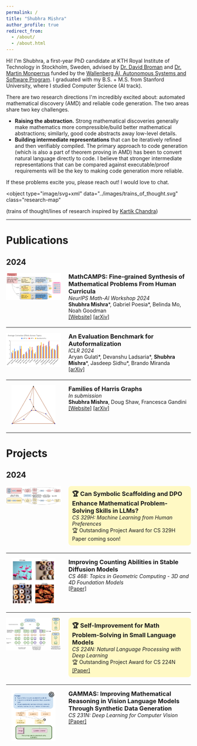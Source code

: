```yaml
---
permalink: /
title: "Shubhra Mishra"
author_profile: true
redirect_from: 
  - /about/
  - /about.html
---
```


Hi! I'm Shubhra, a first-year PhD candidate at KTH Royal Institute of Technology in Stockholm, Sweden, advised by [Dr. David Broman](https://people.kth.se/~dbro/) and [Dr. Martin Monperrus](https://www.monperrus.net/martin/) funded by the [Wallenberg AI, Autonomous Systems and Software Program](https://wasp-sweden.org). I graduated with my B.S. + M.S. from Stanford University, where I studied Computer Science (AI track). 

There are two research directions I'm incredibly excited about: automated mathematical discovery (AMD) and reliable code generation. The two areas share two key challenges. 
* **Raising the abstraction.** Strong mathematical discoveries generally make mathematics more compressible/build better mathematical abstractions; similarly, good code abstracts away low-level details. 
* **Building intermediate representations** that can be iteratively refined and then verifiably compiled. The primary approach to code generation (which is also a part of theorem proving in AMD) has been to convert natural language directly to code. I believe that stronger intermediate representations that can be compared against executable/proof requirements will be the key to making code generation more reliable.

If these problems excite you, please reach out! I would love to chat.

<object
  type="image/svg+xml"
  data="../images/trains_of_thought.svg"
  class="research-map"
></object>

<style>
.research-map{
  display:block; 
  width:70%; 
  aspect-ratio: 547 / 531; 
  height:auto;    
  margin: 12px auto;    
  padding-bottom: 20px;
}
</style>
(trains of thought/lines of research inspired by [Kartik Chandra](https://cs.stanford.edu/~kach/))


---

# Publications
## 2024

<div style="display: flex; align-items: flex-start; margin-bottom: 20px;">
  <div style="flex: 0 0 150px; margin-right: 20px;">
    <img src="../images/mathcamps.png" alt="MathCAMPS" style="width: 100%;">
  </div>
  <div>
    <h3 style="margin: 0;"> 
      MathCAMPS: Fine-grained Synthesis of Mathematical Problems From Human Curricula
    </h3>
    <i>NeurIPS Math-AI Workshop 2024</i>  <br>
    <b>Shubhra Mishra</b>*, Gabriel Poesia*, Belinda Mo, Noah Goodman
    <br>
    <a href="https://mathcamps.cc">[Website]</a>
    <a href="https://arxiv.org/abs/2407.00900">[arXiv]</a>
  </div>
</div>

---

<div style="display: flex; align-items: flex-start; margin-bottom: 20px;">
  <div style="flex: 0 0 150px; margin-right: 20px;">
    <img src="../images/lean4_benchmark.png" alt="Lean4 Benchmark" style="width: 100%;">
  </div>
  <div>
    <h3 style="margin: 0;"> 
      An Evaluation Benchmark for Autoformalization
    </h3>
    <i>ICLR 2024</i> <br>
    Aryan Gulati*, Devanshu Ladsaria*, <b>Shubhra Mishra</b>*, Jasdeep Sidhu*, Brando Miranda
    <br>
    <a href="https://arxiv.org/abs/2406.06555">[arXiv]</a>
  </div>
</div>

---

<div style="display: flex; align-items: flex-start; margin-bottom: 20px;">
  <div style="flex: 0 0 150px; margin-right: 20px; text-align: center;">
    <img src="../images/harris_graphs.png" alt="Harris Graphs" style="width: 80%;">
  </div>
  <div>
    <h3 style="margin: 0;"> 
      Families of Harris Graphs
    </h3>
    <i>In submission</i> <br>
    <b>Shubhra Mishra</b>, Doug Shaw, Francesca Gandini
    <br>
    <a href="https://sites.google.com/view/harris-graphs/">[Website]</a>
    <a href="https://arxiv.org/abs/2312.10936">[arXiv]</a>
  </div>
</div>

---

# Projects
## 2024

<div style="display: flex; align-items: flex-start; margin-bottom: 20px;">
  <div style="flex: 0 0 150px; margin-right: 20px;">
    <img src="../images/cs329h.png" alt="DPO for Math Reasoning" style="width: 100%;">
  </div>
  <div style="background-color: #fff9c4; padding: 10px; border-radius: 8px;">
    <h3 style="margin: 0;"> 
      🏆 Can Symbolic Scaffolding and DPO Enhance Mathematical Problem-Solving Skills in LLMs?
    </h3>
    <i>CS 329H: Machine Learning from Human Preferences</i>  <br>
    🏆 Outstanding Project Award for CS 329H <br>
    Paper coming soon! 
  </div>
</div>

---

<div style="display: flex; align-items: flex-start; margin-bottom: 20px;">
  <div style="flex: 0 0 150px; margin-right: 20px;">
    <img src="../images/counting_diffusion.png" alt="Counting in Diffusion Models" style="width: 80%; display: block; margin: 0 auto;">
  </div>
  <div>
    <h3 style="margin: 0;"> 
      Improving Counting Abilities in Stable Diffusion Models
    </h3>
    <i>CS 468: Topics in Geometric Computing - 3D and 4D Foundation Models</i>  <br>
    <a href="https://drive.google.com/file/d/1MWTOSqMJmf8QobD0jJU1gz22O1w3VADn/view?usp=sharing">[Paper]</a>
  </div>
</div>

---

<div style="display: flex; align-items: flex-start; margin-bottom: 20px;">
  <div style="flex: 0 0 150px; margin-right: 20px;">
    <img src="../images/cs224n.png" alt="Self-Improvement in Small Language Models" style="width: 100%;">
  </div>
  <div style="background-color: #fff9c4; padding: 10px; border-radius: 8px;">
    <h3 style="margin: 0;"> 
      🏆 Self-Improvement for Math Problem-Solving in Small Language Models
    </h3>
    <i>CS 224N: Natural Language Processing with Deep Learning</i> <br>
    🏆 Outstanding Project Award for CS 224N <br>
    <a href="https://web.stanford.edu/class/archive/cs/cs224n/cs224n.1244/final-projects/ArtyomShaposhnikovRobertoGarciaTorresShubhraMishra.pdf">[Paper]</a>
  </div>
</div>

---

<div style="display: flex; align-items: flex-start; margin-bottom: 20px;">
  <div style="flex: 0 0 150px; margin-right: 20px;">
    <img src="../images/cs231n.png" alt="Synthetic Data Generation for Visual Math Reasoning" style="width: 80%; display: block; margin: 0 auto;">
  </div>
  <div>
    <h3 style="margin: 0;"> 
      GAMMAS: Improving Mathematical Reasoning in Vision Language Models Through Synthetic Data Generation
    </h3>
    <i>CS 231N: Deep Learning for Computer Vision</i> <br>
    <a href="https://drive.google.com/file/d/1AWcZ93xKpaMAAGD0CjOZzT5Ew6TonuAm/view?usp=sharing">[Paper]</a>
  </div>
</div>

